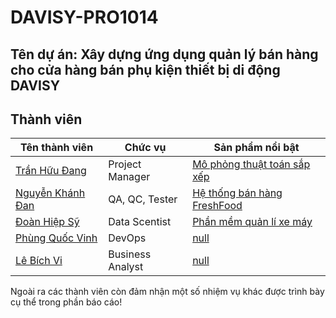 # DAVISY-PRO1014

## Tên dự án: Xây dựng ứng dụng quản lý bán hàng cho cửa hàng bán phụ kiện thiết bị di động DAVISY


## Thành viên
| Tên thành viên                                              | Chức vụ                  | Sản phẩm nổi bật                                                                             |
| ----------------------------------------------------------- | ------------------------ | -------------------------------------------------------------------------------------------- |
| [Trần Hữu Đang](https://github.com/Theanishtar)             | Project Manager          | [Mô phỏng thuật toán sắp xếp](https://github.com/TheanIshtar/simulation-sort-algorithm)      |
| [Nguyễn Khánh Đan](https://github.com/nguyenkhanhdan)       | QA, QC, Tester           | [Hệ thống bán hàng FreshFood](https://github.com/NguyenKhanhDan/FreshFood)                   |
| [Đoàn Hiệp Sỹ](https://github.com/DoanSy166)                | Data Scentist            | [Phần mềm quản lí xe máy](https://github.com/DoanSy16/biker-shop-manager)                    |
| [Phùng Quốc Vinh](https://github.com/Dinhisme)              | DevOps                   | [null](github.com)                                                                           |
| [Lê Bích Vi](https://github.com/Bank2k3)                    | Business Analyst         | [null](github.com)                                                                           |

Ngoài ra các thành viên còn đảm nhận một số nhiệm vụ khác được trình bày cụ thể trong phần báo cáo!
